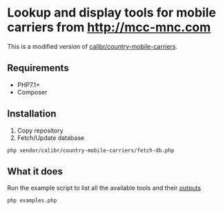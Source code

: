 # Lookup and display tools for mobile carriers from http://mcc-mnc.com

This is a modified version of [calibr/country-mobile-carriers](https://github.com/calibr/country-mobile-carriers).

## Requirements
- PHP7.1+
- Composer

## Installation
1. Copy repository
2. Fetch/Update database        
```
php vendor/calibr/country-mobile-carriers/fetch-db.php
```

## What it does
Run the example script to list all the available tools and their [outputs](README.example-output.md)
```
php examples.php
```
